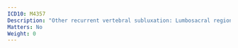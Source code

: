 ```yaml
---
ICD10: M4357
Description: "Other recurrent vertebral subluxation: Lumbosacral region"
Matters: No
Weight: 0
---
```


